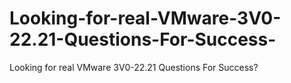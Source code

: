 # Looking-for-real-VMware-3V0-22.21-Questions-For-Success-
Looking for real VMware 3V0-22.21 Questions For Success?
